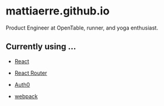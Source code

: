 # mattiaerre.github.io

Product Engineer at OpenTable, runner, and yoga enthusiast.

## Currently using ...

- [React](https://facebook.github.io/react/)

- [React Router](https://github.com/ReactTraining/react-router)

- [Auth0](https://auth0.com/)

- [webpack](https://webpack.github.io/)
